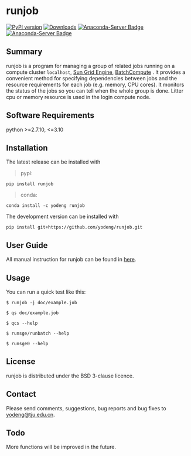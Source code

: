 # runjob

[![PyPI version](https://img.shields.io/pypi/v/runjob.svg?logo=pypi&logoColor=FFE873)](https://pypi.python.org/pypi/runjob)
[![Downloads](https://pepy.tech/badge/runjob)](https://pepy.tech/project/runjob)
[![Anaconda-Server Badge](https://anaconda.org/yodeng/runjob/badges/version.svg)](https://anaconda.org/yodeng/runjob)
[![Anaconda-Server Badge](https://anaconda.org/yodeng/runjob/badges/installer/conda.svg)](https://conda.anaconda.org/yodeng)

## Summary

runjob is a program for managing a group of related jobs running on a compute cluster `localhost`, [Sun Grid Engine](http://star.mit.edu/cluster/docs/0.93.3/guides/sge.html), [BatchCompute](https://help.aliyun.com/product/27992.html) .  It provides a convenient method for specifying dependencies between jobs and the resource requirements for each job (e.g. memory, CPU cores). It monitors the status of the jobs so you can tell when the whole group is done. Litter cpu or memory resource is used in the login compute node.

## Software Requirements

python >=2.7.10, <=3.10

## Installation

The latest release can be installed with

> pypi:

```
pip install runjob
```

> conda:

```
conda install -c yodeng runjob
```

The development version can be installed with

```
pip install git+https://github.com/yodeng/runjob.git
```

## User Guide

All manual instruction for runjob can be found in [here](https://runjob.readthedocs.io/en/latest/).

## Usage

You can run a quick test like this:

	$ runjob -j doc/example.job
	
	$ qs doc/example.job
	
	$ qcs --help
	
	$ runsge/runbatch --help
	
	$ runsge0 --help

## License

runjob is distributed under the BSD 3-clause licence.  

## Contact

Please send comments, suggestions, bug reports and bug fixes to
yodeng@tju.edu.cn.

## Todo

More functions will be improved in the future.

